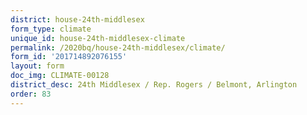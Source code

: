 ```yaml
---
district: house-24th-middlesex
form_type: climate
unique_id: house-24th-middlesex-climate
permalink: /2020bq/house-24th-middlesex/climate/
form_id: '201714892076155'
layout: form
doc_img: CLIMATE-00128
district_desc: 24th Middlesex / Rep. Rogers / Belmont, Arlington
order: 83
---
```

